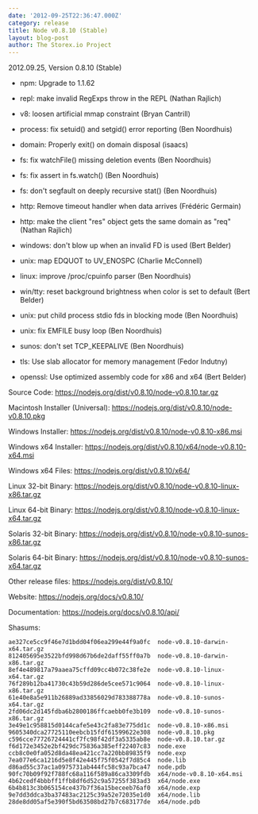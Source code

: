 ```yaml
---
date: '2012-09-25T22:36:47.000Z'
category: release
title: Node v0.8.10 (Stable)
layout: blog-post
author: The Storex.io Project
---
```


2012.09.25, Version 0.8.10 (Stable)

- npm: Upgrade to 1.1.62

- repl: make invalid RegExps throw in the REPL (Nathan Rajlich)

- v8: loosen artificial mmap constraint (Bryan Cantrill)

- process: fix setuid() and setgid() error reporting (Ben Noordhuis)

- domain: Properly exit() on domain disposal (isaacs)

- fs: fix watchFile() missing deletion events (Ben Noordhuis)

- fs: fix assert in fs.watch() (Ben Noordhuis)

- fs: don't segfault on deeply recursive stat() (Ben Noordhuis)

- http: Remove timeout handler when data arrives (Frédéric Germain)

- http: make the client "res" object gets the same domain as "req" (Nathan Rajlich)

- windows: don't blow up when an invalid FD is used (Bert Belder)

- unix: map EDQUOT to UV_ENOSPC (Charlie McConnell)

- linux: improve /proc/cpuinfo parser (Ben Noordhuis)

- win/tty: reset background brightness when color is set to default (Bert Belder)

- unix: put child process stdio fds in blocking mode (Ben Noordhuis)

- unix: fix EMFILE busy loop (Ben Noordhuis)

- sunos: don't set TCP_KEEPALIVE (Ben Noordhuis)

- tls: Use slab allocator for memory management (Fedor Indutny)

- openssl: Use optimized assembly code for x86 and x64 (Bert Belder)

Source Code: https://nodejs.org/dist/v0.8.10/node-v0.8.10.tar.gz

Macintosh Installer (Universal): https://nodejs.org/dist/v0.8.10/node-v0.8.10.pkg

Windows Installer: https://nodejs.org/dist/v0.8.10/node-v0.8.10-x86.msi

Windows x64 Installer: https://nodejs.org/dist/v0.8.10/x64/node-v0.8.10-x64.msi

Windows x64 Files: https://nodejs.org/dist/v0.8.10/x64/

Linux 32-bit Binary: https://nodejs.org/dist/v0.8.10/node-v0.8.10-linux-x86.tar.gz

Linux 64-bit Binary: https://nodejs.org/dist/v0.8.10/node-v0.8.10-linux-x64.tar.gz

Solaris 32-bit Binary: https://nodejs.org/dist/v0.8.10/node-v0.8.10-sunos-x86.tar.gz

Solaris 64-bit Binary: https://nodejs.org/dist/v0.8.10/node-v0.8.10-sunos-x64.tar.gz

Other release files: https://nodejs.org/dist/v0.8.10/

Website: https://nodejs.org/docs/v0.8.10/

Documentation: https://nodejs.org/docs/v0.8.10/api/

Shasums:

```
ae327ce5cc9f46e7d1bdd04f06ea299e44f9a0fc  node-v0.8.10-darwin-x64.tar.gz
812405695e3522bfd998d67b6de2daff55ff0a7b  node-v0.8.10-darwin-x86.tar.gz
8ef4e489817a79aaea75cffd09cc4b072c38fe2e  node-v0.8.10-linux-x64.tar.gz
76f289b12ba41730c43b59d286de5cee571c9064  node-v0.8.10-linux-x86.tar.gz
61e40e8a5e911b26889ad33856029d783388778a  node-v0.8.10-sunos-x64.tar.gz
2fd06dc2d145fdba6b2800186ffcaebb0fe3b109  node-v0.8.10-sunos-x86.tar.gz
3e49e1c958815d0144cafe5e43c2fa83e775dd1c  node-v0.8.10-x86.msi
9605340dca27725110eebcb15fdf61599622e308  node-v0.8.10.pkg
c596cce77726724441cf7fc98f42df3a5335ab8e  node-v0.8.10.tar.gz
f6d172e3452e2bf429dc75836a385eff22407c83  node.exe
ccb8c0e0fa052d8da48ea421cc7a220bb89835f9  node.exp
7ea077e6ca1216d5e8f42e445f75f0542f7d85c4  node.lib
d86ad55c37ac1a0975731ab444fc58c93a7bca47  node.pdb
90fc70b09f92f788fc68a116f589a86ca3309fdb  x64/node-v0.8.10-x64.msi
4b62cedf4bbbff1ffb8df6d52c9a57255f383ad3  x64/node.exe
6b4b813c3b065154ce437b7f36a15beceeb76af0  x64/node.exp
9e7dd3ddca3ba37483ac2125c39a52e72035e1d0  x64/node.lib
28de8dd05af5e390f5bd63508bd27b7c683177de  x64/node.pdb
```
